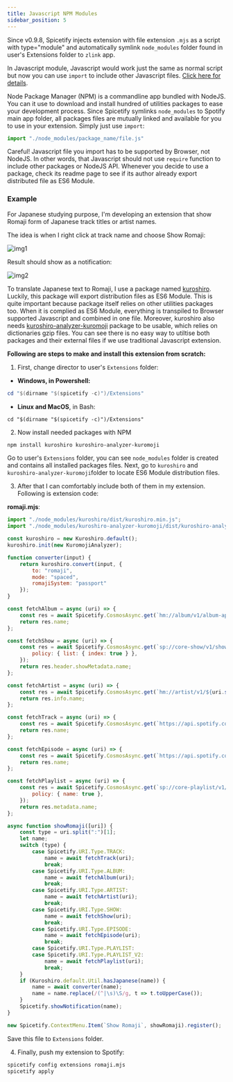 ```yaml
---
title: Javascript NPM Modules
sidebar_position: 5
---
```


Since v0.9.8, Spicetify injects extension with file extension `.mjs` as a script with type="module" and automatically symlink `node_modules` folder found in user's Extensions folder to `zlink` app.

In Javascript module, Javascript would work just the same as normal script but now you can use `import` to include other Javascript files. [Click here for details](https://developer.mozilla.org/en-US/docs/Web/JavaScript/Guide/Modules).

Node Package Manager (NPM) is a commandline app bundled with NodeJS. You can it use to download and install hundred of utilities packages to ease your development process. Since Spicetify symlinks `node_modules` to Spotify main app folder, all packages files are mutually linked and available for you to use in your extension. Simply just use `import`:
```js
import "./node_modules/package_name/file.js"
```
Careful! Javascript file you import has to be supported by Browser, not NodeJS. In other words, that Javascript should not use `require` function to include other packages or NodeJS API. Whenever you decide to use a package, check its readme page to see if its author already export distributed file as ES6 Module.

### Example
For Japanese studying purpose, I'm developing an extension that show Romaji form of Japanese track titles or artist names.  

The idea is when I right click at track name and choose Show Romaji:

![img1](https://i.imgur.com/kkSOtwG.png)

Result should show as a notification:

![img2](https://i.imgur.com/LLF5ZGh.png)

To translate Japanese text to Romaji, I use a package named [kuroshiro](https://github.com/hexenq/kuroshiro). Luckily, this package will export distribution files as ES6 Module. This is quite important because package itself relies on other utilities packages too. When it is complied as ES6 Module, everything is transpiled to Browser supported Javascript and combined in one file. Moreover, kuroshiro also needs [kuroshiro-analyzer-kuromoji](https://github.com/hexenq/kuroshiro-analyzer-kuromoji) package to be usable, which relies on dictionaries gzip files. You can see there is no easy way to utiltise both packages and their external files if we use traditional Javascript extension.

**Following are steps to make and install this extension from scratch:**
1. First, change director to user's `Extensions` folder:  
- **Windows, in Powershell:**  
```powershell
cd "$(dirname "$(spicetify -c)")/Extensions"
```
- **Linux and MacOS**, in Bash:
```
cd "$(dirname "$(spicetify -c)")/Extensions"
```

2. Now install needed packages with NPM
```bash
npm install kuroshiro kuroshiro-analyzer-kuromoji
```

Go to user's `Extensions` folder, you can see `node_modules` folder is created and contains all installed packages files. Next, go to `kuroshiro` and `kuroshiro-analyzer-kuromoji`folder to locate ES6 Module distribution files.

3. After that I can comfortably include both of them in my extension. Following is extension code:

**romaji.mjs**:
```javascript
import "./node_modules/kuroshiro/dist/kuroshiro.min.js";
import "./node_modules/kuroshiro-analyzer-kuromoji/dist/kuroshiro-analyzer-kuromoji.min.js"

const kuroshiro = new Kuroshiro.default();
kuroshiro.init(new KuromojiAnalyzer);

function converter(input) {
    return kuroshiro.convert(input, {
        to: "romaji",
        mode: "spaced",
        romajiSystem: "passport"
    });
}

const fetchAlbum = async (uri) => {
    const res = await Spicetify.CosmosAsync.get(`hm://album/v1/album-app/album/${uri.split(":")[2]}/desktop`);
    return res.name;
};

const fetchShow = async (uri) => {
    const res = await Spicetify.CosmosAsync.get(`sp://core-show/v1/shows/${uri.split(":")[2]}?responseFormat=protobufJson`, {
        policy: { list: { index: true } },
    });
    return res.header.showMetadata.name;
};

const fetchArtist = async (uri) => {
    const res = await Spicetify.CosmosAsync.get(`hm://artist/v1/${uri.split(":")[2]}/desktop?format=json`);
    return res.info.name;
};

const fetchTrack = async (uri) => {
    const res = await Spicetify.CosmosAsync.get(`https://api.spotify.com/v1/tracks/${uri.split(":")[2]}`);
    return res.name;
};

const fetchEpisode = async (uri) => {
    const res = await Spicetify.CosmosAsync.get(`https://api.spotify.com/v1/episodes/${uri.split(":")[2]}`);
    return res.name;
};

const fetchPlaylist = async (uri) => {
    const res = await Spicetify.CosmosAsync.get(`sp://core-playlist/v1/playlist/${uri}/metadata`, {
        policy: { name: true },
    });
    return res.metadata.name;
};

async function showRomaji([uri]) {
    const type = uri.split(":")[1];
    let name;
    switch (type) {
        case Spicetify.URI.Type.TRACK:
            name = await fetchTrack(uri);
            break;
        case Spicetify.URI.Type.ALBUM:
            name = await fetchAlbum(uri);
            break;
        case Spicetify.URI.Type.ARTIST:
            name = await fetchArtist(uri);
            break;
        case Spicetify.URI.Type.SHOW:
            name = await fetchShow(uri);
            break;
        case Spicetify.URI.Type.EPISODE:
            name = await fetchEpisode(uri);
            break;
        case Spicetify.URI.Type.PLAYLIST:
        case Spicetify.URI.Type.PLAYLIST_V2:
            name = await fetchPlaylist(uri);
            break;
    }
    if (Kuroshiro.default.Util.hasJapanese(name)) {
        name = await converter(name);
        name = name.replace(/(^|\s)\S/g, t => t.toUpperCase());
    }
    Spicetify.showNotification(name);
}

new Spicetify.ContextMenu.Item(`Show Romaji`, showRomaji).register();
```
Save this file to `Extensions` folder.

4. Finally, push my extension to Spotify:
```bash
spicetify config extensions romaji.mjs
spicetify apply
```
